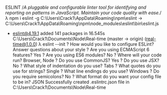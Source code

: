 ESLINT /*A pluggable and configurable linter tool for identifying and reporting on patterns in JavaScript. Maintain your code quality with ease.*/
λ npm i eslint -g
  C:\Users\Crack1\AppData\Roaming\npm\eslint -> C:\Users\Crack1\AppData\Roaming\npm\node_modules\eslint\bin\eslint.js
  + eslint@4.19.1
  added 141 packages in 16.545s
C:\Users\Crack1\Documents\Node\Real-time (master -> origin) (real-time@1.0.0)
  λ eslint --init
  ? How would you like to configure ESLint? Answer questions about your style
  ? Are you using ECMAScript 6 features? Yes
  ? Are you using ES6 modules? No
  ? Where will your code run? Browser, Node
  ? Do you use CommonJS? Yes
  ? Do you use JSX? No
  ? What style of indentation do you use? Tabs
  ? What quotes do you use for strings? Single
  ? What line endings do you use? Windows
  ? Do you require semicolons? No
  ? What format do you want your config file to be in? JSON
  Successfully created .eslintrc.json file in C:\Users\Crack1\Documents\Node\Real-time

